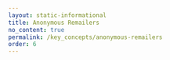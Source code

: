 ```yaml
---
layout: static-informational
title: Anonymous Remailers
no_content: true
permalink: /key_concepts/anonymous-remailers
order: 6
---
```

